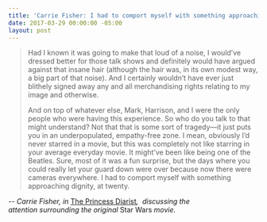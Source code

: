 ```yaml
---
title: 'Carrie Fisher: I had to comport myself with something approaching dignity'
date: 2017-03-29 00:00:00 -05:00
layout: post
---
```


> Had I known it was going to make that loud of a noise, I would’ve dressed better for those talk shows and definitely would have argued against that insane hair (although the hair was, in its own modest way, a big part of that noise). And I certainly wouldn’t have ever just blithely signed away any and all merchandising rights relating to my image and otherwise.
> 
> And on top of whatever else, Mark, Harrison, and I were the only people who were having this experience. So who do you talk to that might understand? Not that that is some sort of tragedy—it just puts you in an underpopulated, empathy-free zone. I mean, obviously I’d never starred in a movie, but this was completely not like starring in your average everyday movie. It might’ve been like being one of the Beatles. Sure, most of it was a fun surprise, but the days where you could really let your guard down were over because now there were cameras everywhere. I had to comport myself with something approaching dignity, at twenty.

\-- _Carrie Fisher, in_ [The Princess Diarist](http://amzn.to/2oaimCU)_,  discussing the attention surrounding the original_ Star Wars _movie._
